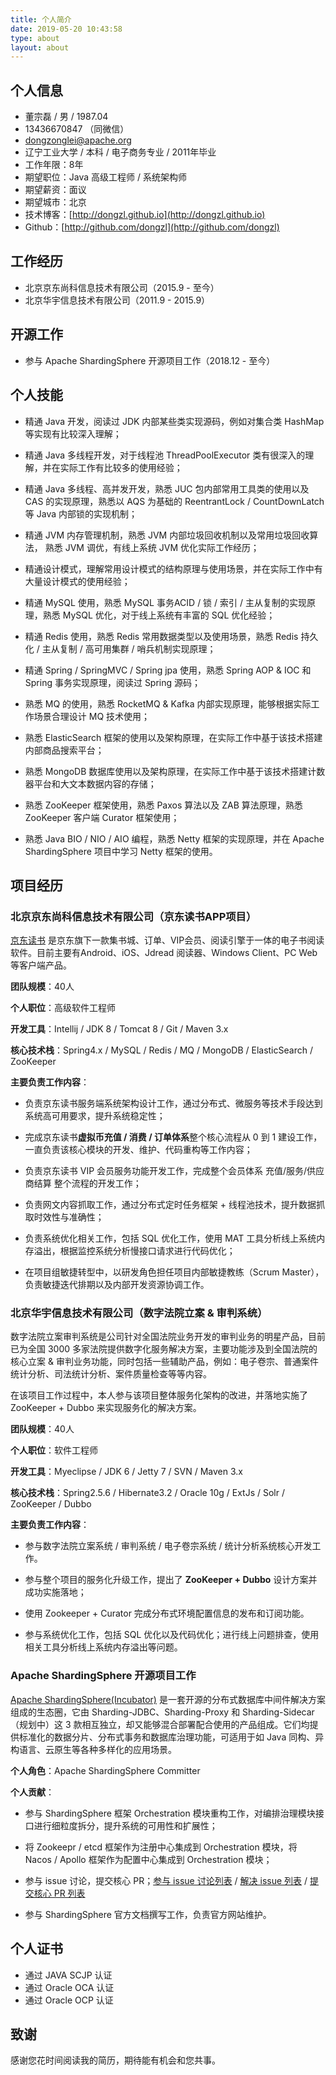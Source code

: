 ```yaml
---
title: 个人简介
date: 2019-05-20 10:43:58
type: about
layout: about
---
```

## 个人信息
- 董宗磊 / 男 / 1987.04
- 13436670847 （同微信）
- dongzonglei@apache.org
- 辽宁工业大学 / 本科 / 电子商务专业 / 2011年毕业
- 工作年限：8年
- 期望职位：Java 高级工程师 / 系统架构师
- 期望薪资：面议
- 期望城市：北京
- 技术博客：[http://dongzl.github.io](http://dongzl.github.io)
- Github：[http://github.com/dongzl](http://github.com/dongzl)

## 工作经历
- 北京京东尚科信息技术有限公司（2015.9 - 至今）
- 北京华宇信息技术有限公司（2011.9 - 2015.9）

## 开源工作

- 参与 Apache ShardingSphere 开源项目工作（2018.12 - 至今）

## 个人技能
- 精通 Java 开发，阅读过 JDK 内部某些类实现源码，例如对集合类 HashMap 等实现有比较深入理解；

- 精通 Java 多线程开发，对于线程池 ThreadPoolExecutor 类有很深入的理解，并在实际工作有比较多的使用经验；
  
- 精通 Java 多线程、高并发开发，熟悉 JUC 包内部常用工具类的使用以及 CAS 的实现原理，熟悉以 AQS 为基础的 ReentrantLock / CountDownLatch 等 Java 内部锁的实现机制；

- 精通 JVM 内存管理机制，熟悉 JVM 内部垃圾回收机制以及常用垃圾回收算法，
熟悉 JVM 调优，有线上系统 JVM 优化实际工作经历；

- 精通设计模式，理解常用设计模式的结构原理与使用场景，并在实际工作中有大量设计模式的使用经验；

- 精通 MySQL 使用，熟悉 MySQL 事务ACID / 锁 / 索引 / 主从复制的实现原理，熟悉 MySQL 优化，对于线上系统有丰富的 SQL 优化经验；

- 精通 Redis 使用，熟悉 Redis 常用数据类型以及使用场景，熟悉 Redis 持久化 / 主从复制 / 高可用集群 / 哨兵机制实现原理；

- 精通 Spring / SpringMVC / Spring jpa 使用，熟悉 Spring AOP & IOC 和 Spring 事务实现原理，阅读过 Spring 源码；

- 熟悉 MQ 的使用，熟悉 RocketMQ & Kafka 内部实现原理，能够根据实际工作场景合理设计 MQ 技术使用；

- 熟悉 ElasticSearch 框架的使用以及架构原理，在实际工作中基于该技术搭建内部商品搜索平台；

- 熟悉 MongoDB 数据库使用以及架构原理，在实际工作中基于该技术搭建计数器平台和大文本数据内容的存储；

- 熟悉 ZooKeeper 框架使用，熟悉 Paxos 算法以及 ZAB 算法原理，熟悉 ZooKeeper 客户端 Curator 框架使用；

- 熟悉 Java BIO / NIO / AIO 编程，熟悉 Netty 框架的实现原理，并在 Apache ShardingSphere 项目中学习 Netty 框架的使用。

## 项目经历

### 北京京东尚科信息技术有限公司（京东读书APP项目）

[京东读书](https://e.jd.com/) 是京东旗下一款集书城、订单、VIP会员、阅读引擎于一体的电子书阅读软件。目前主要有Android、iOS、Jdread 阅读器、Windows Client、PC Web 等客户端产品。

**团队规模**：40人

**个人职位**：高级软件工程师

**开发工具**：Intellij / JDK 8 / Tomcat 8 / Git / Maven 3.x

**核心技术栈**：Spring4.x / MySQL / Redis / MQ / MongoDB / ElasticSearch / ZooKeeper

**主要负责工作内容**：

- 负责京东读书服务端系统架构设计工作，通过分布式、微服务等技术手段达到系统高可用要求，提升系统稳定性；

- 完成京东读书**虚拟币充值 / 消费 / 订单体系**整个核心流程从 0 到 1 建设工作，一直负责该核心模块的开发、维护、代码重构等工作内容；

- 负责京东读书 VIP 会员服务功能开发工作，完成整个会员体系 充值/服务/供应商结算 整个流程的开发工作；

- 负责网文内容抓取工作，通过分布式定时任务框架 + 线程池技术，提升数据抓取时效性与准确性；

- 负责系统优化相关工作，包括 SQL 优化工作，使用 MAT 工具分析线上系统内存溢出，根据监控系统分析慢接口请求进行代码优化；

- 在项目组敏捷转型中，以研发角色担任项目内部敏捷教练（Scrum Master），负责敏捷迭代排期以及内部开发资源协调工作。

### 北京华宇信息技术有限公司（数字法院立案 & 审判系统）

数字法院立案审判系统是公司针对全国法院业务开发的审判业务的明星产品，目前已为全国 3000 多家法院提供数字化服务解决方案，主要功能涉及到全国法院的核心立案 & 审判业务功能，同时包括一些辅助产品，例如：电子卷宗、普通案件统计分析、司法统计分析、案件质量检查等等内容。

在该项目工作过程中，本人参与该项目整体服务化架构的改进，并落地实施了 ZooKeeper + Dubbo 来实现服务化的解决方案。

**团队规模**：40人

**个人职位**：软件工程师

**开发工具**：Myeclipse / JDK 6 / Jetty 7 / SVN / Maven 3.x

**核心技术栈**：Spring2.5.6 / Hibernate3.2 / Oracle 10g / ExtJs / Solr / ZooKeeper / Dubbo

**主要负责工作内容**：

- 参与数字法院立案系统 / 审判系统 / 电子卷宗系统 / 统计分析系统核心开发工作。

- 参与整个项目的服务化升级工作，提出了 **ZooKeeper + Dubbo** 设计方案并成功实施落地；

- 使用 Zookeeper + Curator 完成分布式环境配置信息的发布和订阅功能。

- 参与系统优化工作，包括 SQL 优化以及代码优化；进行线上问题排查，使用相关工具分析线上系统内存溢出等问题。

### Apache ShardingSphere 开源项目工作

[Apache ShardingSphere(Incubator)](http://shardingsphere.apache.org/) 是一套开源的分布式数据库中间件解决方案组成的生态圈，它由 Sharding-JDBC、Sharding-Proxy 和 Sharding-Sidecar（规划中）这 3 款相互独立，却又能够混合部署配合使用的产品组成。它们均提供标准化的数据分片、分布式事务和数据库治理功能，可适用于如 Java 同构、异构语言、云原生等各种多样化的应用场景。

**个人角色**：Apache ShardingSphere Committer

**个人贡献**：

- 参与 ShardingSphere 框架 Orchestration 模块重构工作，对编排治理模块接口进行细粒度拆分，提升系统的可用性和扩展性；

- 将 Zookeepr / etcd 框架作为注册中心集成到 Orchestration 模块，将 Nacos / Apollo 框架作为配置中心集成到 Orchestration 模块；

- 参与 issue 讨论，提交核心 PR；[参与 issue 讨论列表](https://github.com/apache/incubator-shardingsphere/issues/created_by/dongzl) / [解决 issue 列表](https://github.com/apache/incubator-shardingsphere/issues/assigned/dongzl) / [提交核心 PR 列表](https://github.com/apache/incubator-shardingsphere/pulls/dongzl)

- 参与 ShardingSphere 官方文档撰写工作，负责官方网站维护。

## 个人证书
- 通过 JAVA SCJP 认证
- 通过 Oracle OCA 认证
- 通过 Oracle OCP 认证

## 致谢

感谢您花时间阅读我的简历，期待能有机会和您共事。